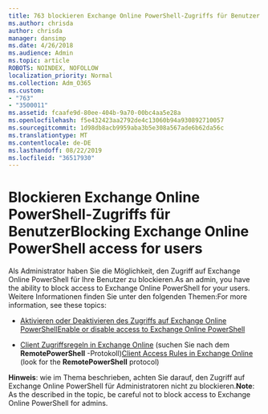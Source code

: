 ```yaml
---
title: 763 blockieren Exchange Online PowerShell-Zugriffs für Benutzer
ms.author: chrisda
author: chrisda
manager: dansimp
ms.date: 4/26/2018
ms.audience: Admin
ms.topic: article
ROBOTS: NOINDEX, NOFOLLOW
localization_priority: Normal
ms.collection: Adm_O365
ms.custom:
- "763"
- "3500011"
ms.assetid: fcaafe9d-80ee-404b-9a70-00bc4aa5e28a
ms.openlocfilehash: f5e432423aa2792de4c13060b94a930892710057
ms.sourcegitcommit: 1d98db8acb9959aba3b5e308a567ade6b62da56c
ms.translationtype: MT
ms.contentlocale: de-DE
ms.lasthandoff: 08/22/2019
ms.locfileid: "36517930"
---
```

# <a name="blocking-exchange-online-powershell-access-for-users"></a><span data-ttu-id="b1167-102">Blockieren Exchange Online PowerShell-Zugriffs für Benutzer</span><span class="sxs-lookup"><span data-stu-id="b1167-102">Blocking Exchange Online PowerShell access for users</span></span>
<span data-ttu-id="b1167-103">Als Administrator haben Sie die Möglichkeit, den Zugriff auf Exchange Online PowerShell für Ihre Benutzer zu blockieren.</span><span class="sxs-lookup"><span data-stu-id="b1167-103">As an admin, you have the ability to block access to Exchange Online PowerShell for your users.</span></span> <span data-ttu-id="b1167-104">Weitere Informationen finden Sie unter den folgenden Themen:</span><span class="sxs-lookup"><span data-stu-id="b1167-104">For more information, see these topics:</span></span>

- [<span data-ttu-id="b1167-105">Aktivieren oder Deaktivieren des Zugriffs auf Exchange Online PowerShell</span><span class="sxs-lookup"><span data-stu-id="b1167-105">Enable or disable access to Exchange Online PowerShell</span></span>](https://docs.microsoft.com/powershell/exchange/exchange-online/disable-access-to-exchange-online-powershell)

- <span data-ttu-id="b1167-106">[Client Zugriffsregeln in Exchange Online](https://technet.microsoft.com/library/mt842508.aspx) (suchen Sie nach dem **RemotePowerShell** -Protokoll)</span><span class="sxs-lookup"><span data-stu-id="b1167-106">[Client Access Rules in Exchange Online](https://technet.microsoft.com/library/mt842508.aspx) (look for the **RemotePowerShell** protocol)</span></span> 

<span data-ttu-id="b1167-107">**Hinweis**: wie im Thema beschrieben, achten Sie darauf, den Zugriff auf Exchange Online PowerShell für Administratoren nicht zu blockieren.</span><span class="sxs-lookup"><span data-stu-id="b1167-107">**Note**: As the described in the topic, be careful not to block access to Exchange Online PowerShell for admins.</span></span>
